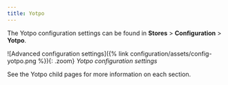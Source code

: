 ```yaml
---
title: Yotpo
---
```


The Yotpo configuration settings can be found in **Stores** > **Configuration** > **Yotpo**.

![Advanced configuration settings]({% link configuration/assets/config-yotpo.png %}){: .zoom}
_Yotpo configuration settings_

See the Yotpo child pages for more information on each section.
